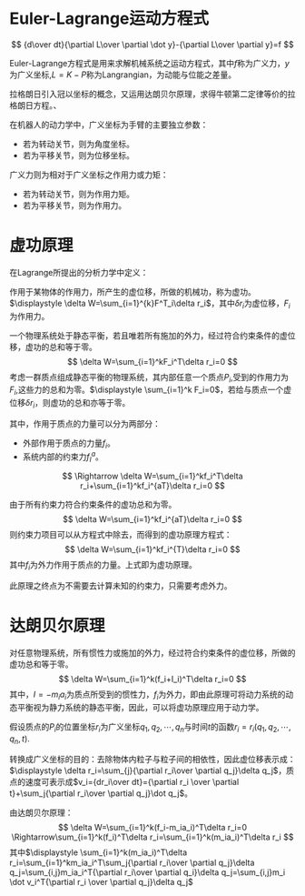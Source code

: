 # Euler-Lagrange运动方程式

$$
{d\over dt}{\partial L\over \partial \dot y}-{\partial L\over \partial y}=f
$$

Euler-Lagrange方程式是用来求解机械系统之运动方程式，其中$f$称为广义力，$y$为广义坐标,$L=K-P$称为Langrangian，为动能与位能之差量。

拉格朗日引入冠以坐标的概念，又运用达朗贝尔原理，求得牛顿第二定律等价的拉格朗日方程。、

在机器人的动力学中，广义坐标为手臂的主要独立参数：

* 若为转动关节，则为角度坐标。
* 若为平移关节，则为位移坐标。

广义力则为相对于广义坐标之作用力或力矩：

* 若为转动关节，则为作用力矩。
* 若为平移关节，则为作用力。

# 虚功原理

在Lagrange所提出的分析力学中定义：

作用于某物体的作用力，所产生的虚位移，所做的机械功，称为虚功。$\displaystyle \delta W=\sum_{i=1}^{k}F^T_i\delta r_i$，其中$\delta r_i$为虚位移，$F_i$为作用力。

一个物理系统处于静态平衡，若且唯若所有施加的外力，经过符合约束条件的虚位移，虚功的总和等于零。
$$
\delta W=\sum_{i=1}^kF_i^T\delta r_i=0
$$
 考虑一群质点组成静态平衡的物理系统，其内部任意一个质点$P_i$,受到的作用力为$F_i$,这些力的总和为零。$\displaystyle \sum_{i=1}^k F_i=0$，若给与质点一个虚位移$\delta r_i$，则虚功的总和亦等于零。

其中，作用于质点的力量可以分为两部分：

* 外部作用于质点的力量$f_i$。
* 系统内部的约束力$f_I^a$。

$$
\Rightarrow \delta W=\sum_{i=1}^kf_i^T\delta r_i+\sum_{i=1}^kf_i^{aT}\delta r_i=0
$$

由于所有约束力符合约束条件的虚功总和为零。
$$
\delta W=\sum_{i=1}^kf_i^{aT}\delta r_i=0
$$
则约束力项目可以从方程式中除去，而得到的虚功原理方程式：
$$
\delta W=\sum_{i=1}^kf_i^{T}\delta r_i=0
$$
其中$f_i$为外力作用于质点的力量。上式即为虚功原理。

此原理之终点为不需要去计算未知的约束力，只需要考虑外力。

# 达朗贝尔原理

对任意物理系统，所有惯性力或施加的外力，经过符合约束条件的虚位移，所做的虚功总和等于零。
$$
\delta W=\sum_{i=1}^k(f_i+I_i)^T\delta r_i=0
$$
其中，$I=-m_ia_i$为质点所受到的惯性力，$f_i$为外力，即由此原理可将动力系统的动态平衡视为静力系统的静态平衡，因此，可以将虚功原理应用于动力学。

假设质点的$P_i$的位置坐标$r_i$为广义坐标$q_1,q_2,\cdots,q_n$与时间$t$的函数$r_i=r_i(q_1,q_2,\cdots,q_n,t)$.

转换成广义坐标的目的：去除物体内粒子与粒子间的相依性，因此虚位移表示成：$\displaystyle \delta r_i=\sum_{j}{\partial r_i\over \partial q_j}\delta q_j$，质点的速度可表示成$v_i={dr_i\over dt}={\partial r_i \over \partial t}+\sum_j{\partial r_i\over \partial q_j}\dot q_j$。

由达朗贝尔原理：
$$
\delta W=\sum_{i=1}^k(f_i-m_ia_i)^T\delta r_i=0 \Rightarrow\sum_{i=1}^k(f_i)^T\delta r_i=\sum_{i=1}^k(m_ia_i)^T\delta r_i
$$
其中$\displaystyle \sum_{i=1}^k(m_ia_i)^T\delta r_i=\sum_{i=1}^km_ia_i^T\sum_j{\partial r_i\over \partial q_j}\delta q_j=\sum_{i,j}m_ia_i^T{\partial r_i\over \partial q_i}\delta q_j=\sum_{i,j}m_i \dot v_i^T{\partial r_i \over \partial q_j}\delta q_j$

